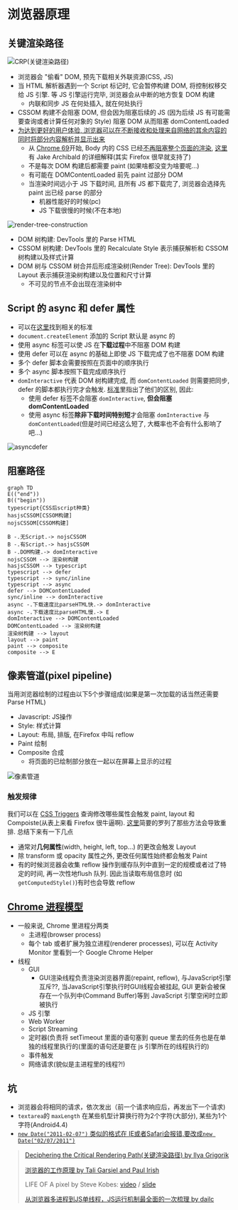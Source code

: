 # 浏览器原理

## 关键渲染路径

![CRP(关键渲染路径)](http://www.igvita.com/posts/12/doc-render-js.png)

* 浏览器会 "偷看" DOM, 预先下载相关外联资源(CSS, JS)
* 当 HTML 解析器遇到一个 Script 标记时, 它会暂停构建 DOM, 将控制权移交给 JS 引擎. 等 JS 引擎运行完毕, 浏览器会从中断的地方恢复 DOM 构建
  * 内联和同步 JS 在何处插入, 就在何处执行
* CSSOM 构建不会阻塞 DOM, 但会因为阻塞后续的 JS (因为后续 JS 有可能需要查询或者计算任何对象的 Style) 阻塞 DOM 从而阻塞 domContentLoaded
* [为达到更好的用户体验, 浏览器可以在不断接收和处理来自网络的其余内容的同时将部分内容解析并显示出来](https://stackoverflow.com/questions/34289535/why-first-paint-is-happening-before-domcontentloaded)
  * 从 [Chrome 69](https://twitter.com/patmeenan/status/1037027969842208777)开始, Body 内的 CSS 已经[不再阻塞整个页面的渲染](https://docs.google.com/presentation/d/1D4foHkE0VQdhcA5_hiesl8JhEGeTDRrQR4gipfJ8z7Y/present?slide=id.g1d760124ab_0_6), [这里](https://jakearchibald.com/2016/link-in-body/) 有 Jake Archibald 的详细解释(其实 Firefox 很早就支持了)
  * 不是每次 DOM 构建后都需要 paint (如果啥都没变为啥要呢...)
  * 有可能在 DOMContentLoaded 前先 paint 过部分 DOM
  * 当渲染时间远小于 JS 下载时间, 且所有 JS 都下载完了, 浏览器会选择先 paint 出已经 parse 的部分
    * 机器性能好的时候(pc)
    * JS 下载很慢的时候(不在本地)

![render-tree-construction](https://developers.google.com/web/fundamentals/performance/critical-rendering-path/images/render-tree-construction.png)

* DOM 树构建: DevTools 里的 Parse HTML
* CSSOM 树构建: DevTools 里的 Recalculate Style 表示捕获解析和 CSSOM 树构建以及样式计算
* DOM 树与 CSSOM 树合并后形成渲染树(Render Tree): DevTools 里的 Layout 表示捕获渲染树构建以及位置和尺寸计算
  * 不可见的节点不会出现在渲染树中

## Script 的 async 和 defer 属性

* 可以在[这里](https://html.spec.whatwg.org/multipage/scripting.html#attr-script-defer)找到相关的标准
* `document.createElement` 添加的 Script 默认是 async 的
* 使用 async 标签可以使 JS 在**下载过程**中不阻塞 DOM 构建
* 使用 defer 可以在 async 的基础上即使 JS 下载完成了也不阻塞 DOM 构建
* 多个 defer 脚本会需要按照在页面中的顺序执行
* 多个 async 脚本按照下载完成顺序执行
* `domInteractive` 代表 DOM 树构建完成, 而 `domContentLoaded` 则需要把同步, defer 的脚本都执行完才会触发. [标准](https://html.spec.whatwg.org/multipage/parsing.html#the-end)里指出了他们的区别, 因此:
  * 使用 defer 标签不会阻塞 `domInteractive`, **但会阻塞 domContentLoaded**
  * 使用 async 标签**除非下载时间特别短**才会阻塞 `domInteractive` 与 `domContentLoaded`(但是时间已经这么短了, 大概率也不会有什么影响了吧...)

![asyncdefer](https://html.spec.whatwg.org/images/asyncdefer.svg)

## 阻塞路径

```mermaid
graph TD
E(("end"))
B(("begin"))
typescript{CSS后script种类}
hasjsCSSOM[CSSOM构建]
nojsCSSOM[CSSOM构建]

B -.无Script.-> nojsCSSOM
B -.有Script.-> hasjsCSSOM
B -.DOM构建.-> domInteractive
nojsCSSOM --> 渲染树构建
hasjsCSSOM --> typescript
typescript --> defer
typescript --> sync/inline
typescript --> async
defer --> DOMContentLoaded
sync/inline --> domInteractive
async -.下载速度比parseHTML快.-> domInteractive
async -.下载速度比parseHTML慢.-> E
domInteractive --> DOMContentLoaded
DOMContentLoaded --> 渲染树构建
渲染树构建 --> layout
layout --> paint
paint --> composite
composite --> E

```

## 像素管道(pixel pipeline)

当用浏览器绘制的过程由以下5个步骤组成(如果是第一次加载的话当然还需要 Parse HTML)

* Javascript: JS操作
* Style: 样式计算
* Layout: 布局, 排版, 在Firefox 中叫 reflow
* Paint 绘制
* Composite 合成
  * 将页面的已绘制部分放在一起以在屏幕上显示的过程

![像素管道](https://developers.google.com/web/fundamentals/performance/rendering/images/intro/frame-full.jpg?hl=zh-cn)

### 触发规律

我们可以在 [CSS Triggers](https://csstriggers.com/) 查询修改哪些属性会触发 paint, layout 和 Compoiste(从表上来看 Firefox 很牛逼啊). [这里](https://gist.github.com/pvolyntsev/cdade177ded110e2ad97)简要的罗列了那些方法会导致重排. 总结下来有一下几点

* 通常对**几何属性**(width, height, left, top...) 的更改会触发 Layout
* 除 transform 或 opacity 属性之外, 更改任何属性始终都会触发 Paint
* 有的时候浏览器会收集 reflow 操作到缓存队列中直到一定的规模或者过了特定的时间, 再一次性地flush 队列. 因此当读取布局信息时 (如`getComputedStyle()`)有时也会导致 reflow

## [Chrome 进程模型](https://www.chromium.org/developers/design-documents/multi-process-architecture)

* 一般来说, Chrome 里进程分两类
  * 主进程(browser process)
  * 每个 tab 或者扩展为独立进程(renderer processes), 可以在 Activity Monitor 里看到一个 Google Chrome Helper
* 线程
  * GUI
    * GUI渲染线程负责渲染浏览器界面(repaint, reflow), 与JavaScript引擎互斥??, 当JavaScript引擎执行时GUI线程会被挂起, GUI 更新会被保存在一个队列中(Command Buffer)等到 JavaScript 引擎空闲时立即被执行
  * JS 引擎
  * Web Worker
  * Script Streaming
  * 定时器(负责将 setTimeout 里面的语句塞到 queue 里去的任务也是在单独的线程里执行的(里面的语句还是要在 js 引擎所在的线程执行的)
  * 事件触发
  * 网络请求(貌似是主进程里的线程?!)

## 坑

* 浏览器会将相同的请求，依次发出（前一个请求响应后，再发出下一个请求)
* `textarea`的 `maxLength` 在某些机型计算换行符为2个字符(大部分), 某些为1个字符(Android4.4)
* [`new Date("2011-02-07")` 类似的格式在 IE或者Safari会报错,要改成`new Date("02/07/2011")`](http://biostall.com/javascript-new-date-returning-nan-in-ie-or-invalid-date-in-safari)

> [Deciphering the Critical Rendering Path(关键渲染路径) by Ilya Grigorik](https://calendar.perfplanet.com/2012/deciphering-the-critical-rendering-path/)
>
> [浏览器的工作原理 by Tali Garsiel and Paul Irish](https://www.html5rocks.com/zh/tutorials/internals/howbrowserswork/#The_main_flow)
>
> LIFE OF A pixel by Steve Kobes: [video](https://drive.google.com/file/d/1Ky59m-F79ULs4ydMbD4Mp1dBXvs_eDes/view) / [slide](https://docs.google.com/presentation/d/1boPxbgNrTU0ddsc144rcXayGA_WF53k96imRH8Mp34Y/edit#slide=id.p)
>
> [从浏览器多进程到JS单线程，JS运行机制最全面的一次梳理 by dailc](http://www.dailichun.com/2018/01/21/js_singlethread_eventloop.html)
